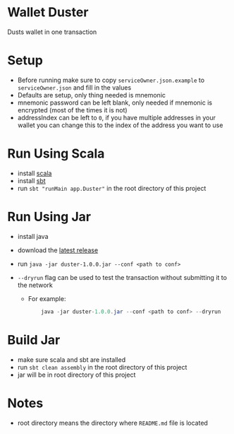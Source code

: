 # Wallet Duster

Dusts wallet in one transaction


# Setup
- Before running make sure to copy `serviceOwner.json.example` to `serviceOwner.json` and fill in the values
- Defaults are setup, only thing needed is mnemonic
- mnemonic password can be left blank, only needed if mnemonic is encrypted (most of the times it is not)
- addressIndex can be left to `0`, if you have multiple addresses in your wallet you can change this to the index of the address you want to use



# Run Using Scala

- install [scala](https://www.scala-lang.org/download/)
- install [sbt](https://www.scala-sbt.org/download.html)
- run `sbt "runMain app.Duster"` in the root directory of this project

# Run Using Jar
- install java
- download the [latest release](https://github.com/mgpai22/greasy-phoenix/releases/latest)
- run `java -jar duster-1.0.0.jar --conf <path to conf>`


- `--dryrun` flag can be used to test the transaction without submitting it to the network
  - For example:
    ```java
        java -jar duster-1.0.0.jar --conf <path to conf> --dryrun
    ```
    

# Build Jar
- make sure scala and sbt are installed
- run `sbt clean assembly` in the root directory of this project
- jar will be in root directory of this project

# Notes
- root directory means the directory where `README.md` file is located
